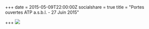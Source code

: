 +++
date = 2015-05-09T22:00:00Z
socialshare = true
title = "Portes ouvertes ATP a.s.b.l. - 27 Juin 2015"

+++
[![](/img/portes-ouvertes-atp-2015.jpg)]()